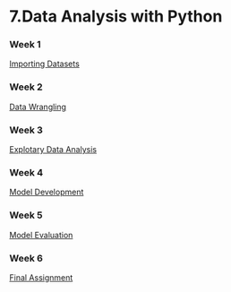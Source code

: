# 7.Data Analysis with Python

### Week 1
[Importing Datasets]()
### Week 2
[Data Wrangling](https://github.com/TenzinTsundue/IBM-Data-Analyst-Professional-Certificate/tree/main/7.Data%20Analysis%20with%20Python/week%202)
### Week 3
[Explotary Data Analysis]()
### Week 4
[Model Development]()
### Week 5
[Model Evaluation]()
### Week 6
[Final Assignment]()
